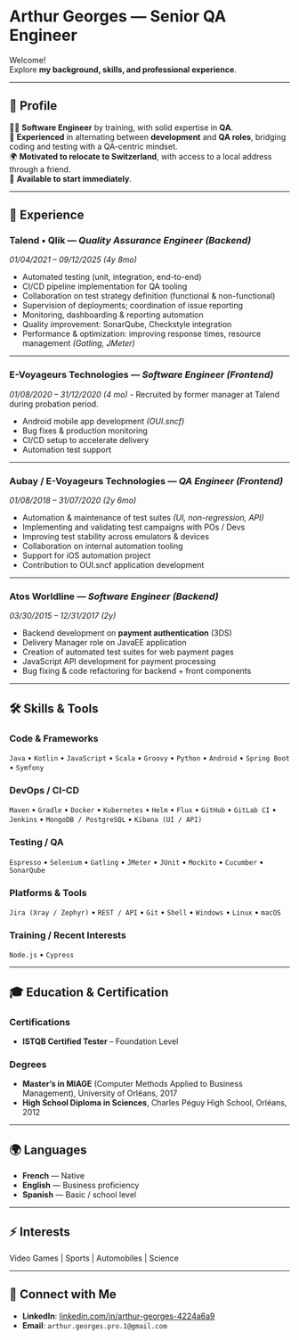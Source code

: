 # Arthur Georges — Senior QA Engineer

Welcome!  
Explore **my background, skills, and professional experience**.

---

## 📝 Profile

👨‍💻 **Software Engineer** by training, with solid expertise in **QA**.  
🔄 **Experienced** in alternating between **development** and **QA roles**, bridging coding and testing with a QA-centric mindset.  
🌍 **Motivated to relocate to Switzerland**, with access to a local address through a friend.  
🚀 **Available to start immediately**.

---

## 💼 Experience

### Talend • Qlik — *Quality Assurance Engineer (Backend)*  
*01/04/2021 – 09/12/2025 (4y 8mo)*  

- Automated testing (unit, integration, end-to-end)  
- CI/CD pipeline implementation for QA tooling  
- Collaboration on test strategy definition (functional & non-functional)  
- Supervision of deployments; coordination of issue reporting  
- Monitoring, dashboarding & reporting automation  
- Quality improvement: SonarQube, Checkstyle integration  
- Performance & optimization: improving response times, resource management *(Gatling, JMeter)*

---

### E-Voyageurs Technologies — *Software Engineer (Frontend)*  
*01/08/2020 – 31/12/2020 (4 mo)* - Recruited by former manager at Talend during probation period.

- Android mobile app development *(OUI.sncf)*  
- Bug fixes & production monitoring  
- CI/CD setup to accelerate delivery  
- Automation test support

---

### Aubay / E-Voyageurs Technologies — *QA Engineer (Frontend)*  
*01/08/2018 – 31/07/2020 (2y 6mo)*  

- Automation & maintenance of test suites *(UI, non-regression, API)*  
- Implementing and validating test campaigns with POs / Devs  
- Improving test stability across emulators & devices  
- Collaboration on internal automation tooling  
- Support for iOS automation project  
- Contribution to OUI.sncf application development

---

### Atos Worldline — *Software Engineer (Backend)*  
*03/30/2015 – 12/31/2017 (2y)*  

- Backend development on **payment authentication** (3DS)  
- Delivery Manager role on JavaEE application  
- Creation of automated test suites for web payment pages  
- JavaScript API development for payment processing  
- Bug fixing & code refactoring for backend + front components

---

## 🛠 Skills & Tools

### Code & Frameworks
`Java` • `Kotlin` • `JavaScript` • `Scala` • `Groovy` • `Python` • `Android` • `Spring Boot` • `Symfony`

### DevOps / CI-CD
`Maven` • `Gradle` • `Docker` • `Kubernetes` • `Helm` • `Flux` • `GitHub` • `GitLab CI` • `Jenkins` • `MongoDB / PostgreSQL` • `Kibana (UI / API)`

### Testing / QA
`Espresso` • `Selenium` • `Gatling` • `JMeter` • `JUnit` • `Mockito` • `Cucumber` • `SonarQube`

### Platforms & Tools
`Jira (Xray / Zephyr)` • `REST / API` • `Git` • `Shell` • `Windows` • `Linux` • `macOS`

### Training / Recent Interests
`Node.js` • `Cypress`

---

## 🎓 Education & Certification

### Certifications
- **ISTQB Certified Tester** – Foundation Level

### Degrees
- **Master’s in MIAGE** (Computer Methods Applied to Business Management), University of Orléans, 2017  
- **High School Diploma in Sciences**, Charles Péguy High School, Orléans, 2012  

---

## 🌍 Languages

- **French** — Native  
- **English** — Business proficiency  
- **Spanish** — Basic / school level

---

## ⚡ Interests

Video Games | Sports | Automobiles | Science

---

## 🔗 Connect with Me

- **LinkedIn**: [linkedin.com/in/arthur-georges-4224a6a9](https://www.linkedin.com/in/arthur-georges-4224a6a9)  
- **Email**: `arthur.georges.pro.1@gmail.com`
